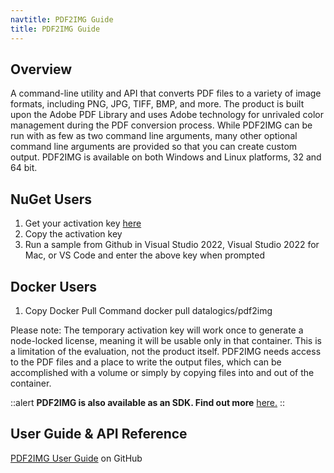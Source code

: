 ```yaml
---
navtitle: PDF2IMG Guide
title: PDF2IMG Guide
---
```


## Overview

A command-line utility and API that converts PDF files to a variety of image formats, including PNG, JPG, TIFF, BMP, and more. The product is built upon the Adobe PDF Library and uses Adobe technology for unrivaled color management during the PDF conversion process. While PDF2IMG can be run with as few as two command line arguments, many other optional command line arguments are provided so that you can create custom output. PDF2IMG is available on both Windows and Linux platforms, 32 and 64 bit.

## NuGet Users

1. Get your activation key [here](https://www.datalogics.com/convert-pdfs-to-images)
2. Copy the activation key
3. Run a sample from Github in Visual Studio 2022, Visual Studio 2022 for Mac, or VS Code and enter the above key when prompted

## Docker Users

1. Copy Docker Pull Command docker pull datalogics/pdf2img

Please note: The temporary activation key will work once to generate a node-locked license, meaning it will be usable only in that container. This is a limitation of the evaluation, not the product itself. PDF2IMG needs access to the PDF files and a place to write the output files, which can be accomplished with a volume or simply by copying files into and out of the container.

::alert
**PDF2IMG is also available as an SDK.  Find out more** [here.](/pdf-2-img-sdk)
::

## User Guide & API Reference

[PDF2IMG User Guide](https://github.com/datalogics/datalogics.github.io/blob/c600730629950fc9714bcda9ce7fafc31b8eaac4/PDF2IMG/PDF2IMG.pdf) on GitHub
